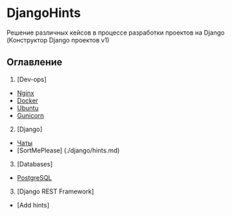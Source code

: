 # DjangoHints
Решение различных кейсов в процессе разработки проектов на Django (Конструктор Django проектов v1)

## Оглавление
1. [Dev-ops]
 + [Nginx](./devops/nginx.md)
 + [Docker](./devops/docker.md)
 + [Ubuntu](./devops/ubuntu.md)
 + [Gunicorn](./devops/gunicorn.md)
  
2. [Django]
 + [Чаты](./django/chats.md)
 + [SortMePlease] (./django/hints.md)

3. [Databases]
 + [PostgreSQL](./database/postgresql.md)

3. [Django REST Framework]
 + [Add hints]